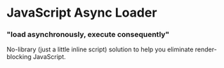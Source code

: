 # JavaScript Async Loader

### "load asynchronously, execute consequently"

No-library (just a little inline script) solution to help you eliminate render-blocking JavaScript.
